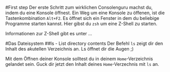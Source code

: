 #First step
Der erste Schritt zum wirklichen Consolenguru machst du, indem du eine Konsole
öffnest. Ein Weg um eine Konsole zu öffenen, ist die Tastenkombination `Alt+F2`.
Es öffnet sich ein Fenster in dem du beliebige Programme starten kannst. Hier
gibst du `zsh` um eine Z-Shell zu starten.

Informationen zur Z-Shell gibt es unter ...

#Das Dateisystem
##ls - List directory contents
Der Befehl `ls` zeigt dir den Inhalt des akutellen Verzeichnis an. Ls öffnet dir
die Augen ;)

Mit dem Öffnen deiner Konsole solltest du in deinem `Home`-Verzeichnis gelandet
sein. Guck dir jetzt den Inhalt deines `Home`-Verzechnis mit `ls` an.


